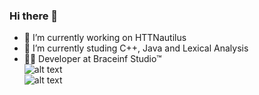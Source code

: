 ### Hi there 👋

<!--
**theDust1n/theDust1n** is a ✨ _special_ ✨ repository because its `README.md` (this file) appears on your GitHub profile.-->

- 🔭 I’m currently working on HTTNautilus
- 🌱 I’m currently studing C++, Java and Lexical Analysis
- 👨‍💻 Developer at Braceinf Studio™<br />
![alt text](https://upload.wikimedia.org/wikipedia/it/thumb/2/2e/Java_Logo.svg/322px-Java_Logo.svg.png) <br /> 
![alt text](https://upload.wikimedia.org/wikipedia/commons/thumb/1/18/ISO_C%2B%2B_Logo.svg/160px-ISO_C%2B%2B_Logo.svg.png)
